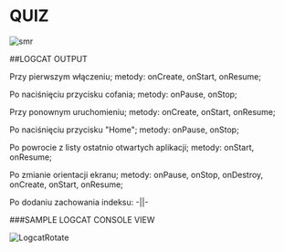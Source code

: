 # QUIZ 

![smr](https://user-images.githubusercontent.com/96374042/196056237-2f725946-a6de-4def-9e56-7f0cbfe4a11a.gif)



##LOGCAT OUTPUT

Przy pierwszym włączeniu; metody: onCreate, onStart, onResume;

Po naciśnięciu przycisku cofania; metody: onPause, onStop;

Przy ponownym uruchomieniu; metody: onCreate, onStart, onResume;

Po naciśnięciu przycisku "Home"; metody: onPause, onStop;

Po powrocie z listy ostatnio otwartych aplikacji; metody: onStart, onResume;

Po zmianie orientacji ekranu; metody: onPause, onStop, onDestroy, onCreate, onStart, onResume;

Po dodaniu zachowania indeksu: -||-
  
  
  
###SAMPLE LOGCAT CONSOLE VIEW

![LogcatRotate](https://user-images.githubusercontent.com/96374042/196057464-6a3c7b82-2918-4c27-bff5-b8913bbb237d.png)
